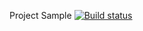 Project Sample [![Build status](https://ci.appveyor.com/api/projects/status/igbv7dqwkrd5saam?svg=true)](https://ci.appveyor.com/project/yulivanova/postmanecho)